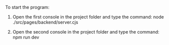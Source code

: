 To start the program:

1. Open the first console in the project folder and type the command: node ./src/pages/backend/server.cjs

2. Open the second console in the project folder and type the command: npm run dev
